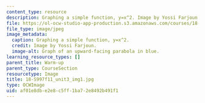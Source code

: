 ```yaml
---
content_type: resource
description: Graphing a simple function, y=x^2. Image by Yossi Farjoun.
file: https://ol-ocw-studio-app-production.s3.amazonaws.com/courses/18-s997-introduction-to-matlab-programming-fall-2011/af01e8dbe2e8c5ff1ba72e8492b491f1_18-S997f11_unit3_img1.jpg
file_type: image/jpeg
image_metadata:
  caption: Graphing a simple function, y=x^2.
  credit: Image by Yossi Farjoun.
  image-alt: Graph of an upward-facing parabola in blue.
learning_resource_types: []
parent_title: Warm-up
parent_type: CourseSection
resourcetype: Image
title: 18-S997f11_unit3_img1.jpg
type: OCWImage
uid: af01e8db-e2e8-c5ff-1ba7-2e8492b491f1
---
```

